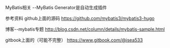 MyBatis相关
--MyBatis Generator是自动生成插件


参考资料
github上面的源码
https://github.com/mybatis3/mybatis3-hugo

博客--mybatis专题
http://blog.csdn.net/column/details/mybatis-sample.html

gitbook上面的（可能不完整）
https://www.gitbook.com/@isea533